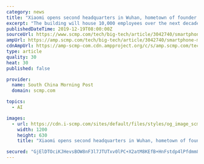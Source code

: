 ```yaml
---
category: news
title: "Xiaomi opens second headquarters in Wuhan, hometown of founder Lei Jun, as it doubles down on R&D in artificial intelligence"
excerpt: "The building will house 10,000 employees over the next decade as the company invests more in artificial intelligence (AI) research. The new headquarters, located in the Wuhan East Lake High-tech Development Zone, is a research and development centre for AI, internet of things, big data, software and internet entertainment. Xiaomi’s first ..."
publishedDateTime: 2019-12-19T08:00:00Z
sourceUrl: https://www.scmp.com/tech/big-tech/article/3042740/smartphone-maker-xiaomi-opens-second-headquarters-wuhan-hometown
ampUrl: https://amp.scmp.com/tech/big-tech/article/3042740/smartphone-maker-xiaomi-opens-second-headquarters-wuhan-hometown
cdnAmpUrl: https://amp-scmp-com.cdn.ampproject.org/c/s/amp.scmp.com/tech/big-tech/article/3042740/smartphone-maker-xiaomi-opens-second-headquarters-wuhan-hometown
type: article
quality: 30
heat: 30
published: false

provider:
  name: South China Morning Post
  domain: scmp.com

topics:
  - AI

images:
  - url: https://cdn.i-scmp.com/sites/default/files/styles/og_image_scmp_generic/public/d8/images/methode/2019/12/19/504568b8-2213-11ea-acfb-1fd6c5cf20a4_image_hires_125531.JPG?itok=Ll--91zE&amp;v=1576731336
    width: 1200
    height: 630
    title: "Xiaomi opens second headquarters in Wuhan, hometown of founder Lei Jun, as it doubles down on R&D in artificial intelligence"

secured: "GjElDTOciKJHevsBOW8nF3l7JTUTxv0lPC+X2atM8KEfB+HnFstdp4lPfdmm86nBU5CTHO+4Mdouo36FFfiZG7c3rrJOhElQZWn8fl8GVyptf0GsOLhDP5BVbUhlrqvufRATVPvobzB3VWBTKqDwaotw1oG/+IOrUIq12aHuXMIKdiN8ftqr24fj8k5hZoLDG8hxwgIl4rOZXmSRcFPafTZ6wIa1nFC/SAXKdjXD9FOhSL1CPHveYBffvzOVFQItmFKyJnx4sI8STUESyJCMgQ==;V0BHB3HTRXNYc6cgVL8DXQ=="
---
```


